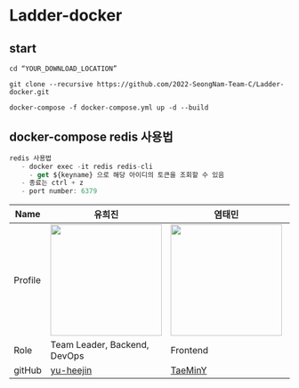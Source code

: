 # Ladder-docker


## start 

```
cd “YOUR_DOWNLOAD_LOCATION”

git clone --recursive https://github.com/2022-SeongNam-Team-C/Ladder-docker.git

docker-compose -f docker-compose.yml up -d --build

```


## docker-compose redis 사용법

```jsx
redis 사용법
   - docker exec -it redis redis-cli
	 - get ${keyname} 으로 해당 아이디의 토큰을 조회할 수 있음
   - 종료는 ctrl + z
   - port number: 6379
```

| Name    | 유희진   |  염태민      | 정혜린         | 정길연        | 구일승    | 최태현    |
| ------- | ---------------------------------------- | ---------------------------------------- | -------------------------------------------- | -------------------------------------- | -------------------------------------- | -------------------------------------- |
| Profile | <img width="200px" src="https://avatars.githubusercontent.com/u/96467030?v=4" />   | <img width="200px" src="https://avatars.githubusercontent.com/u/48385263?v=4" />  | <img width="200px" src="https://avatars.githubusercontent.com/u/108711890?v=4" />    | <img width="200px" src="https://avatars.githubusercontent.com/u/52391627?v=4" />  | <img width="200px" src="https://avatars.githubusercontent.com/u/52391627?v=4" />  | <img width="200px" src="https://avatars.githubusercontent.com/u/102430422?v=4" />         |
| Role    | Team Leader, Backend, DevOps          | Frontend                               | Frontend, Backend   | Backend, DevOps                    | Backend, DevOps     | AI, Backend   |
| gitHub  | [yu-heejin](https://github.com/yu-heejin)                                     | [TaeMinY](https://github.com/TaeMinY)                                   | [@xogus2394](https://github.com/xogus2394)                                       | [gilyeon00](https://github.com/gilyeon00)                          | [bun0531](https://github.com/bun0531)                                |  [@xogus2394](https://github.com/xogus2394)  

